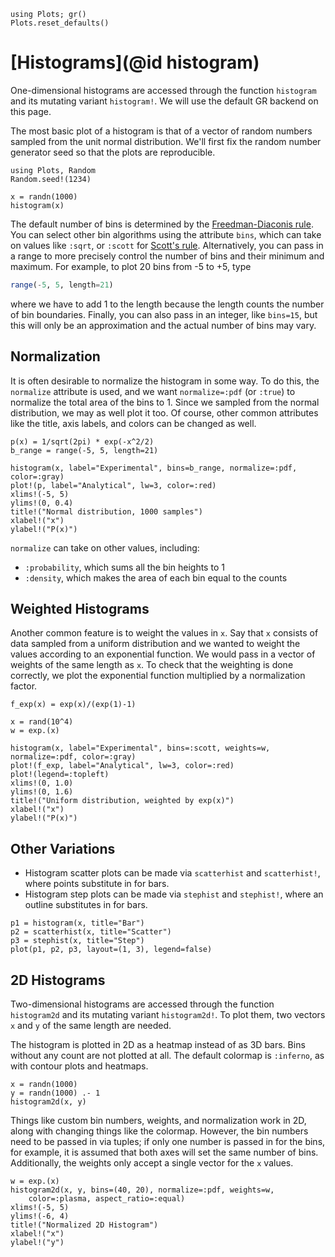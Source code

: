 ```@setup histogram
using Plots; gr()
Plots.reset_defaults()
```

# [Histograms](@id histogram)

One-dimensional histograms are accessed through the function `histogram` and its mutating variant `histogram!`. We
will use the default GR backend on this page.

The most basic plot of a histogram is that of a vector of random numbers sampled from the unit normal distribution.
We'll first fix the random number generator seed so that the plots are reproducible.

```@example histogram
using Plots, Random
Random.seed!(1234)

x = randn(1000)
histogram(x)
```

The default number of bins is determined by the 
[Freedman-Diaconis rule](https://en.wikipedia.org/wiki/Histogram#Freedman%E2%80%93Diaconis'_choice). You can select
other bin algorithms using the attribute `bins`, which can take on values like `:sqrt`, or `:scott` for
[Scott's rule](https://en.wikipedia.org/wiki/Histogram#Scott's_normal_reference_rule). Alternatively, you can pass
in a range to more precisely control the number of bins and their minimum and maximum. For example, to plot 20 bins 
from -5 to +5, type

```julia
range(-5, 5, length=21)
```

where we have to add 1 to the length because the length counts the number of bin boundaries. Finally, you can also pass 
in an integer, like `bins=15`, but this will only be an approximation and the actual number of bins may vary.

## Normalization

It is often desirable to normalize the histogram in some way. To do this, the `normalize` attribute is used, and
we want `normalize=:pdf` (or `:true`) to normalize the total area of the bins to 1. Since we sampled from the normal 
distribution, we may as well plot it too. Of course, other common attributes like the title, axis labels, and colors
can be changed as well.

```@example histogram
p(x) = 1/sqrt(2pi) * exp(-x^2/2)
b_range = range(-5, 5, length=21)

histogram(x, label="Experimental", bins=b_range, normalize=:pdf, color=:gray)
plot!(p, label="Analytical", lw=3, color=:red)
xlims!(-5, 5)
ylims!(0, 0.4)
title!("Normal distribution, 1000 samples")
xlabel!("x")
ylabel!("P(x)")
```

`normalize` can take on other values, including:

* `:probability`, which sums all the bin heights to 1
* `:density`, which makes the area of each bin equal to the counts

## Weighted Histograms

Another common feature is to weight the values in `x`. Say that `x` consists of data sampled from a uniform
distribution and we wanted to weight the values according to an exponential function. We would pass in a vector of 
weights of the same length as `x`. To check that the weighting is done correctly, we plot the exponential function
multiplied by a normalization factor.

```@example histogram
f_exp(x) = exp(x)/(exp(1)-1)

x = rand(10^4)
w = exp.(x)

histogram(x, label="Experimental", bins=:scott, weights=w, normalize=:pdf, color=:gray)
plot!(f_exp, label="Analytical", lw=3, color=:red)
plot!(legend=:topleft)
xlims!(0, 1.0)
ylims!(0, 1.6)
title!("Uniform distribution, weighted by exp(x)")
xlabel!("x")
ylabel!("P(x)")
```

## Other Variations

* Histogram scatter plots can be made via `scatterhist` and `scatterhist!`, where points substitute in for bars.
* Histogram step plots can be made via `stephist` and `stephist!`, where an outline substitutes in for bars.

```@example histogram
p1 = histogram(x, title="Bar")
p2 = scatterhist(x, title="Scatter")
p3 = stephist(x, title="Step")
plot(p1, p2, p3, layout=(1, 3), legend=false)
```

## 2D Histograms

Two-dimensional histograms are accessed through the function `histogram2d` and its mutating variant `histogram2d!`.
To plot them, two vectors `x` and `y` of the same length are needed. 

The histogram is plotted in 2D as a heatmap instead of as 3D bars. Bins without any count are not plotted at all.
The default colormap is `:inferno`, as with contour plots and heatmaps. 

```@example histogram
x = randn(1000)
y = randn(1000) .- 1
histogram2d(x, y)
```

Things like custom bin numbers, weights, and normalization work in 2D, along with changing things like the
colormap. However, the bin numbers need to be passed in via tuples; if only one number is passed in for
the bins, for example, it is assumed that both axes will set the same number of bins. Additionally, the weights 
only accept a single vector for the `x` values.

```@example histogram
w = exp.(x)
histogram2d(x, y, bins=(40, 20), normalize=:pdf, weights=w, 
    color=:plasma, aspect_ratio=:equal)
xlims!(-5, 5)
ylims!(-6, 4)
title!("Normalized 2D Histogram")
xlabel!("x")
ylabel!("y")
```
